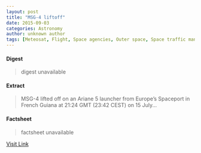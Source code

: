```yaml
---
layout: post
title: "MSG-4 liftoff"
date: 2015-09-03
categories: Astronomy
author: unknown author
tags: [Meteosat, Flight, Space agencies, Outer space, Space traffic management, Astronautics, International scientific organizations of Europe, Satellites, Aerospace agencies, Space organizations, Spacecraft, European Space Agency, Artificial satellites orbiting Earth, Aerospace engineering, Earth observation satellites, Transport authorities, Space-based economy, Space exploration, Space policy of the European Union, European space programmes, Space programs, Spaceflight, Spaceflight technologies, Space policy, Aerospace organisations, Aerospace, Satellite meteorology and remote sensing, International organisations of Europe, EUMETSAT, Remote sensing, European integration]
---
```



#### Digest
>digest unavailable

#### Extract
>MSG-4 lifted off on an Ariane 5 launcher from Europe’s Spaceport in French Guiana at 21:24 GMT (23:42 CEST) on 15 July...

#### Factsheet
>factsheet unavailable

[Visit Link](http://www.esa.int/ESA_Multimedia/Images/2015/07/MSG-4_liftoff5)


